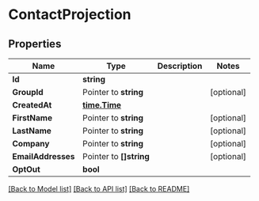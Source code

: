 # ContactProjection

## Properties

Name | Type | Description | Notes
------------ | ------------- | ------------- | -------------
**Id** | **string** |  | 
**GroupId** | Pointer to **string** |  | [optional] 
**CreatedAt** | [**time.Time**](time.Time) |  | 
**FirstName** | Pointer to **string** |  | [optional] 
**LastName** | Pointer to **string** |  | [optional] 
**Company** | Pointer to **string** |  | [optional] 
**EmailAddresses** | Pointer to **[]string** |  | [optional] 
**OptOut** | **bool** |  | 

[[Back to Model list]](../README#documentation-for-models) [[Back to API list]](../README#documentation-for-api-endpoints) [[Back to README]](../README)


